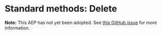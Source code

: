 # Standard methods: Delete

**Note:** This AEP has not yet been adopted. See
[this GitHub issue](https://github.com/aep-dev/aep.dev/issues/40) for more
information.
